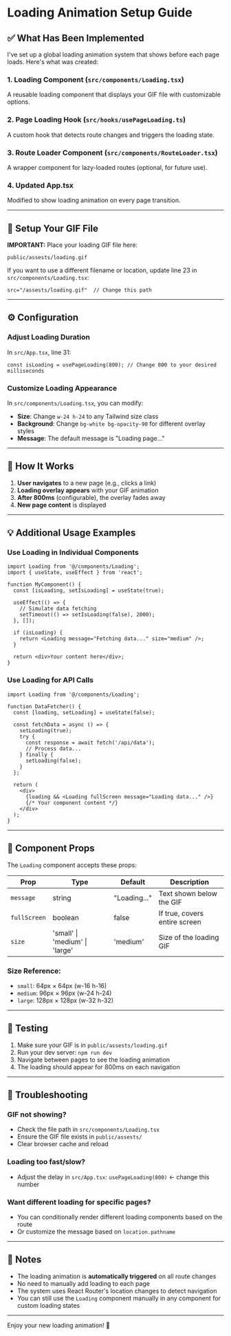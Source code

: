 # Loading Animation Setup Guide

## ✅ What Has Been Implemented

I've set up a global loading animation system that shows before each page loads. Here's what was created:

### 1. **Loading Component** (`src/components/Loading.tsx`)
A reusable loading component that displays your GIF file with customizable options.

### 2. **Page Loading Hook** (`src/hooks/usePageLoading.ts`)
A custom hook that detects route changes and triggers the loading state.

### 3. **Route Loader Component** (`src/components/RouteLoader.tsx`)
A wrapper component for lazy-loaded routes (optional, for future use).

### 4. **Updated App.tsx**
Modified to show loading animation on every page transition.

---

## 📁 Setup Your GIF File

**IMPORTANT:** Place your loading GIF file here:
```
public/assests/loading.gif
```

If you want to use a different filename or location, update line 23 in `src/components/Loading.tsx`:
```tsx
src="/assests/loading.gif"  // Change this path
```

---

## ⚙️ Configuration

### Adjust Loading Duration
In `src/App.tsx`, line 31:
```tsx
const isLoading = usePageLoading(800); // Change 800 to your desired milliseconds
```

### Customize Loading Appearance
In `src/components/Loading.tsx`, you can modify:
- **Size**: Change `w-24 h-24` to any Tailwind size class
- **Background**: Change `bg-white bg-opacity-90` for different overlay styles
- **Message**: The default message is "Loading page..."

---

## 🎨 How It Works

1. **User navigates** to a new page (e.g., clicks a link)
2. **Loading overlay appears** with your GIF animation
3. **After 800ms** (configurable), the overlay fades away
4. **New page content** is displayed

---

## 💡 Additional Usage Examples

### Use Loading in Individual Components

```tsx
import Loading from '@/components/Loading';
import { useState, useEffect } from 'react';

function MyComponent() {
  const [isLoading, setIsLoading] = useState(true);

  useEffect(() => {
    // Simulate data fetching
    setTimeout(() => setIsLoading(false), 2000);
  }, []);

  if (isLoading) {
    return <Loading message="Fetching data..." size="medium" />;
  }

  return <div>Your content here</div>;
}
```

### Use Loading for API Calls

```tsx
import Loading from '@/components/Loading';

function DataFetcher() {
  const [loading, setLoading] = useState(false);

  const fetchData = async () => {
    setLoading(true);
    try {
      const response = await fetch('/api/data');
      // Process data...
    } finally {
      setLoading(false);
    }
  };

  return (
    <div>
      {loading && <Loading fullScreen message="Loading data..." />}
      {/* Your component content */}
    </div>
  );
}
```

---

## 🎯 Component Props

The `Loading` component accepts these props:

| Prop | Type | Default | Description |
|------|------|---------|-------------|
| `message` | string | "Loading..." | Text shown below the GIF |
| `fullScreen` | boolean | false | If true, covers entire screen |
| `size` | 'small' \| 'medium' \| 'large' | 'medium' | Size of the loading GIF |

### Size Reference:
- `small`: 64px × 64px (w-16 h-16)
- `medium`: 96px × 96px (w-24 h-24)
- `large`: 128px × 128px (w-32 h-32)

---

## 🚀 Testing

1. Make sure your GIF is in `public/assests/loading.gif`
2. Run your dev server: `npm run dev`
3. Navigate between pages to see the loading animation
4. The loading should appear for 800ms on each navigation

---

## 🔧 Troubleshooting

### GIF not showing?
- Check the file path in `src/components/Loading.tsx`
- Ensure the GIF file exists in `public/assests/`
- Clear browser cache and reload

### Loading too fast/slow?
- Adjust the delay in `src/App.tsx`: `usePageLoading(800)` ← change this number

### Want different loading for specific pages?
- You can conditionally render different loading components based on the route
- Or customize the message based on `location.pathname`

---

## 📝 Notes

- The loading animation is **automatically triggered** on all route changes
- No need to manually add loading to each page
- The system uses React Router's location changes to detect navigation
- You can still use the `Loading` component manually in any component for custom loading states

---

Enjoy your new loading animation! 🎉
